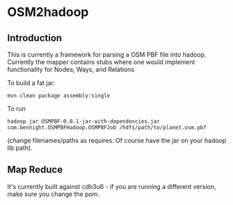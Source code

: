 <!--
 Licensed to the Apache Software Foundation (ASF) under one or more
 contributor license agreements.  See the NOTICE file distributed with
 this work for additional information regarding copyright ownership.
 The ASF licenses this file to You under the Apache License, Version 2.0
 (the "License"); you may not use this file except in compliance with
 the License.  You may obtain a copy of the License at

     http://www.apache.org/licenses/LICENSE-2.0

 Unless required by applicable law or agreed to in writing, software
 distributed under the License is distributed on an "AS IS" BASIS,
 WITHOUT WARRANTIES OR CONDITIONS OF ANY KIND, either express or implied.
 See the License for the specific language governing permissions and
 limitations under the License.
-->

OSM2hadoop
=======

Introduction
-----------

This is currently a framework for parsing a OSM PBF file into hadoop.
Currently the mapper contains stubs where one would implement functionality for Nodes, Ways, and Relations

To build a fat jar:
```
mvn clean package assembly:single
```

To run
```
hadoop jar OSMPBF-0.0.1-jar-with-dependencies.jar com.bennight.OSMPBFHadoop.OSMPBFJob /hdfs/path/to/planet.osm.pbf
```
(change filenames/paths as requires.  Of course have the jar on your hadoop lib path).


Map Reduce
----------

It's currently built against cdh3u6 - if you are running a different version, make sure you change the pom.
